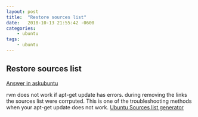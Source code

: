 ```yaml
---
layout: post
title:  "Restore sources list"
date:   2018-10-13 21:55:42 -0600
categories:
    - ubuntu
tags:
    - ubuntu
---
```

## Restore sources list

[Answer in askubuntu](https://askubuntu.com/questions/124017/how-do-i-restore-the-default-repositories)

rvm does not work if apt-get update has errors.
during removing the links the sources list were corrputed.
This is one of the troubleshooting methods when your apt-get update does not work.
[Ubuntu Sources list generator](https://repogen.simplylinux.ch/)
